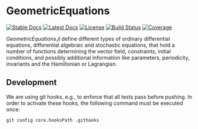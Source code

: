 # GeometricEquations

[![Stable Docs](https://img.shields.io/badge/docs-stable-blue.svg)](https://JuliaGNI.github.io/GeometricEquations.jl/stable)
[![Latest Docs](https://img.shields.io/badge/docs-latest-blue.svg)](https://JuliaGNI.github.io/GeometricEquations.jl/latest)
[![License](https://img.shields.io/badge/license-MIT-blue.svg)](LICENSE)
[![Build Status](https://github.com/JuliaGNI/GeometricEquations.jl/workflows/CI/badge.svg)](https://github.com/JuliaGNI/GeometricEquations.jl/actions?query=workflow:CI)
[![Coverage](https://codecov.io/gh/JuliaGNI/GeometricEquations.jl/branch/main/graph/badge.svg)](https://codecov.io/gh/JuliaGNI/GeometricEquations.jl)

*GeometricEquations.jl* define different types of ordinary differential equations, differential algebraic and stochastic equations, that hold a number of functions determining the vector field, constraints, initial conditions, and possibly additional information like parameters, periodicity, invariants and the Hamiltonian or Lagrangian.


## Development

We are using git hooks, e.g., to enforce that all tests pass before pushing.
In order to activate these hooks, the following command must be executed once:
```
git config core.hooksPath .githooks
```
